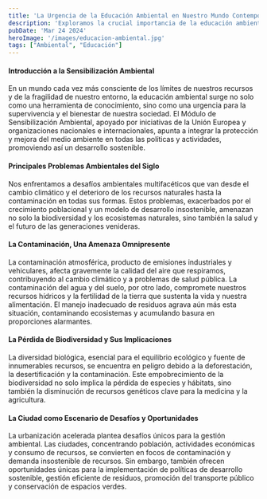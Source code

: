 ```yaml
---
title: 'La Urgencia de la Educación Ambiental en Nuestro Mundo Contemporáneo'
description: 'Exploramos la crucial importancia de la educación ambiental en ciudades modernas, destacando acciones sostenibles y la unión comunitaria por el planeta'
pubDate: 'Mar 24 2024'
heroImage: '/images/educacion-ambiental.jpg'
tags: ["Ambiental", "Educación"]
---
```

#### Introducción a la Sensibilización Ambiental
En un mundo cada vez más consciente de los límites de nuestros recursos y de la fragilidad de nuestro entorno, la educación ambiental surge no solo como una herramienta de conocimiento, sino como una urgencia para la supervivencia y el bienestar de nuestra sociedad. El Módulo de Sensibilización Ambiental, apoyado por iniciativas de la Unión Europea y organizaciones nacionales e internacionales, apunta a integrar la protección y mejora del medio ambiente en todas las políticas y actividades, promoviendo así un desarrollo sostenible.
#### Principales Problemas Ambientales del Siglo
Nos enfrentamos a desafíos ambientales multifacéticos que van desde el cambio climático y el deterioro de los recursos naturales hasta la contaminación en todas sus formas. Estos problemas, exacerbados por el crecimiento poblacional y un modelo de desarrollo insostenible, amenazan no solo la biodiversidad y los ecosistemas naturales, sino también la salud y el futuro de las generaciones venideras.

#### La Contaminación, Una Amenaza Omnipresente
La contaminación atmosférica, producto de emisiones industriales y vehiculares, afecta gravemente la calidad del aire que respiramos, contribuyendo al cambio climático y a problemas de salud pública. La contaminación del agua y del suelo, por otro lado, compromete nuestros recursos hídricos y la fertilidad de la tierra que sustenta la vida y nuestra alimentación. El manejo inadecuado de residuos agrava aún más esta situación, contaminando ecosistemas y acumulando basura en proporciones alarmantes.
#### La Pérdida de Biodiversidad y Sus Implicaciones
La diversidad biológica, esencial para el equilibrio ecológico y fuente de innumerables recursos, se encuentra en peligro debido a la deforestación, la desertificación y la contaminación. Este empobrecimiento de la biodiversidad no solo implica la pérdida de especies y hábitats, sino también la disminución de recursos genéticos clave para la medicina y la agricultura.
#### La Ciudad como Escenario de Desafíos y Oportunidades
La urbanización acelerada plantea desafíos únicos para la gestión ambiental. Las ciudades, concentrando población, actividades económicas y consumo de recursos, se convierten en focos de contaminación y demanda insostenible de recursos. Sin embargo, también ofrecen oportunidades únicas para la implementación de políticas de desarrollo sostenible, gestión eficiente de residuos, promoción del transporte público y conservación de espacios verdes.

